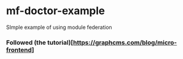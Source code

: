 # mf-doctor-example
SImple example of using module federation

### Followed (the tutorial)[https://graphcms.com/blog/micro-frontend]
